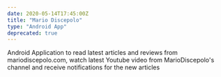 ```yaml
---
date: 2020-05-14T17:45:00Z
title: "Mario Discepolo"
type: "Android App"
deprecated: true
---
```


Android Application to read latest articles and reviews from mariodiscepolo.com, watch latest Youtube video from MarioDiscepolo's channel and receive notifications for the new articles